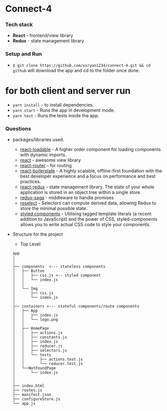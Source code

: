 # Connect-4

### Tech stack

- **React** - frontend/view library
- **Redux** - state management library

### Setup and Run

- `$ git clone https://github.com/xxryan1234/connect-4.git && cd github` will download the app and cd to the folder once done.

# for both client and server run

- `yarn install` - to install dependencies.
- `yarn start` - Runs the app in development mode.
- `yarn test` - Runs the tests inside the app.

### Questions

- packages/libraries used.

  - [react-loadable](https://github.com/jamiebuilds/react-loadable) - A higher order component for loading components with dynamic imports.
  - [react](https://facebook.github.io/react/) - awesome view library
  - [react-router](https://github.com/ReactTraining/react-router) - for routing
  - [react-boilerplate](https://github.com/react-boilerplate/react-boilerplate/) - A highly scalable, offline-first foundation with the best developer experience and a focus on performance and best practices.
  - [react-redux](http://redux.js.org/) - state management library. The state of your whole application is stored in an object tree within a single store.
  - [redux-saga](https://github.com/redux-saga/redux-saga) - middleware to handle promises
  - [reselect](https://github.com/reduxjs/reselect) - Selectors can compute derived data, allowing Redux to store the minimal possible state.
  - [styled components](https://www.styled-components.com/) - Utilising tagged template literals (a recent addition to JavaScript) and the power of CSS, styled-components allows you to write actual CSS code to style your components.

- Structure for the project

  - Top Level

  ```
  app
  │
  │
  ├── components  <--- stateless components
  │   ├── Button
  │   │   ├── css.js <-- styled component
  │   │   └── index.js
  │   │
  │   └── Img
  │       ├── css.js
  │       └── index.js
  │
  ├── containers <--- stateful components/route components
  │   ├── App
  │   │   ├── index.js
  │   │   └── logo.png
  │   │
  │   ├── HomePage
  │   │   ├── actions.js
  │   │   ├── constants.js
  │   │   ├── index.js
  │   │   ├── reducer.js
  │   │   ├── selectors.js
  │   │   └── tests
  │   │       ├── actions.test.js
  │   │       └── reducer.test.js
  │   └──NotFoundPage
  │       └── index.js
  │
  │
  ├── index.html
  ├── routes.js
  ├── manifest.json
  ├── configureStore.js
  └── app.js
  ```
